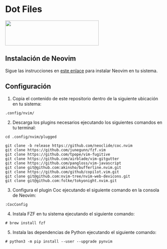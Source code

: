 # Dot Files

<img src="https://upload.wikimedia.org/wikipedia/commons/thumb/4/4f/Neovim-logo.svg/2560px-Neovim-logo.svg.png" width="300" height="80">

## Instalación de Neovim

Sigue las instrucciones en [este enlace](https://github.com/neovim/neovim/wiki/Installing-Neovim) para instalar Neovim en tu sistema.

## Configuración

1. Copia el contenido de este repositorio dentro de la siguiente ubicación en tu sistema:

```console
.config/nvim/
```

2. Descarga los plugins necesarios ejecutando los siguientes comandos en tu terminal:

```console
cd .config/nvim/plugged

git clone -b release https://github.com/neoclide/coc.nvim
git clone https://github.com/junegunn/fzf.vim
git clone https://github.com/tpope/vim-fugitive
git clone https://github.com/airblade/vim-gitgutter
git clone https://github.com/pangloss/vim-javascript
git clone git@github.com:akinsho/bufferline.nvim.git
git clone https://github.com/github/copilot.vim.git
git clone git@github.com:nvim-tree/nvim-web-devicons.git
git clone git@github.com:folke/tokyonight.nvim.git
```

3. Configura el plugin Coc ejecutando el siguiente comando en la consola de Neovim:

```console
:CocConfig
```

4. Instala FZF en tu sistema ejecutando el siguiente comando:

```console
# brew install fzf
```

5. Instala las dependencias de Python ejecutando el siguiente comando:

```console
# python3 -m pip install --user --upgrade pynvim
```
